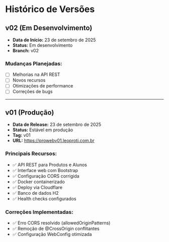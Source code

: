 # Histórico de Versões

## v02 (Em Desenvolvimento)
- **Data de Início:** 23 de setembro de 2025
- **Status:** Em desenvolvimento
- **Branch:** v02

### Mudanças Planejadas:
- [ ] Melhorias na API REST
- [ ] Novos recursos
- [ ] Otimizações de performance
- [ ] Correções de bugs

---

## v01 (Produção)
- **Data de Release:** 23 de setembro de 2025
- **Status:** Estável em produção
- **Tag:** v01
- **URL:** https://prowebv01.leoproti.com.br

### Principais Recursos:
- ✅ API REST para Produtos e Alunos
- ✅ Interface web com Bootstrap
- ✅ Configuração CORS corrigida
- ✅ Docker containerizado
- ✅ Deploy via Cloudflare
- ✅ Banco de dados H2
- ✅ Health checks configurados

### Correções Implementadas:
- ✅ Erro CORS resolvido (allowedOriginPatterns)
- ✅ Remoção de @CrossOrigin conflitantes
- ✅ Configuração WebConfig otimizada